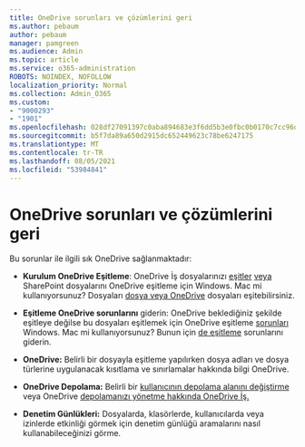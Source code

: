 ```yaml
---
title: OneDrive sorunları ve çözümlerini geri
ms.author: pebaum
author: pebaum
manager: pamgreen
ms.audience: Admin
ms.topic: article
ms.service: o365-administration
ROBOTS: NOINDEX, NOFOLLOW
localization_priority: Normal
ms.collection: Admin_O365
ms.custom:
- "9000293"
- "1901"
ms.openlocfilehash: 028df27091397c0aba894683e3f6dd5b3e0fbc0b0170c7cc96d4da423dfd3119
ms.sourcegitcommit: b5f7da89a650d2915dc652449623c78be6247175
ms.translationtype: MT
ms.contentlocale: tr-TR
ms.lasthandoff: 08/05/2021
ms.locfileid: "53984841"
---
```

# <a name="onedrive-common-issues-and-resolutions"></a>OneDrive sorunları ve çözümlerini geri

Bu sorunlar ile ilgili sık OneDrive sağlanmaktadır:

- **Kurulum OneDrive Eşitleme**: OneDrive İş dosyalarınızı [eşitler](https://go.microsoft.com/fwlink/?linkid=533375) [veya](https://go.microsoft.com/fwlink/?linkid=871666) SharePoint dosyalarını OneDrive eşitleme için Windows.  Mac mi kullanıyorsunuz? Dosyaları [dosya veya OneDrive](https://support.office.com/article/Sync-files-with-the-OneDrive-sync-client-on-Mac-OS-X-d11b9f29-00bb-4172-be39-997da46f913f) dosyaları eşitebilirsiniz.

- **Eşitleme OneDrive sorunlarını** giderin: OneDrive beklediğiniz şekilde eşitleye değilse bu dosyaları eşitlemek için OneDrive eşitleme [sorunları](https://go.microsoft.com/fwlink/?linkid=866431) Windows. Mac mi kullanıyorsunuz? Bunun için [de eşitleme](https://support.office.com/article/fix-onedrive-sync-problems-on-a-mac-af3012d7-13ec-4ac9-bbb1-ebcd2a0cd756) sorunlarını giderin.
- **OneDrive:** Belirli bir dosyayla [](https://support.office.com/article/Invalid-file-names-and-file-types-in-OneDrive-OneDrive-for-Business-and-SharePoint-64883a5d-228e-48f5-b3d2-eb39e07630fa) eşitleme yapılırken dosya adları ve dosya türlerine uygulanacak kısıtlama ve sınırlamalar hakkında bilgi OneDrive.
- **OneDrive Depolama:** Belirli bir [kullanıcının depolama alanını değiştirme](https://docs.microsoft.com/onedrive/change-user-storage) veya OneDrive [depolamanızı yönetme hakkında OneDrive İş.](https://support.office.com/article/Manage-your-OneDrive-for-Business-storage-31519161-059C-4764-B6F8-F5CD29F7FE68)
- **Denetim Günlükleri:** Dosyalarda, klasörlerde, kullanıcılarda veya izinlerde etkinliği görmek için denetim günlüğü aramalarını nasıl kullanabileceğinizi görme. [](https://docs.microsoft.com/microsoft-365/compliance/search-the-audit-log-in-security-and-compliance#search-the-audit-log) 

